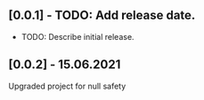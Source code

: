 ## [0.0.1] - TODO: Add release date.

* TODO: Describe initial release.

## [0.0.2] - 15.06.2021

Upgraded project for null safety